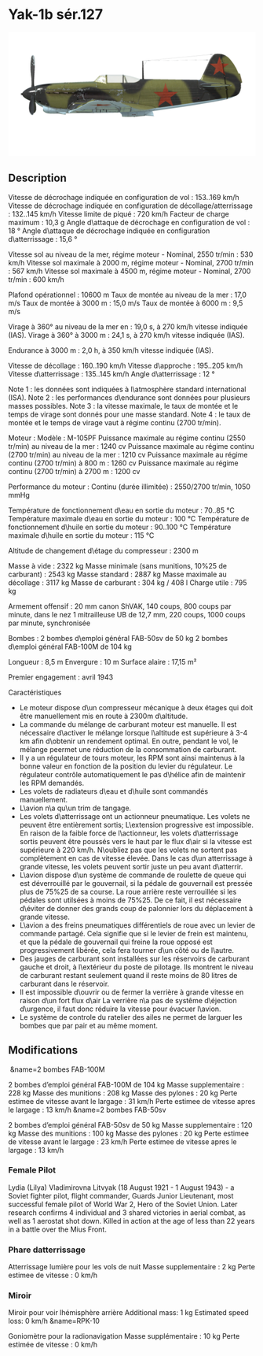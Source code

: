 # Yak-1b sér.127

![yak1s127](../images/yak1s127.png)

## Description

Vitesse de décrochage indiquée en configuration de vol : 153..169 km/h
Vitesse de décrochage indiquée en configuration de décollage/atterrissage : 132..145 km/h
Vitesse limite de piqué : 720 km/h
Facteur de charge maximum : 10,3 g
Angle d\attaque de décrochage en configuration de vol : 18 °
Angle d\attaque de décrochage indiquée en configuration d\atterrissage : 15,6 °

Vitesse sol au niveau de la mer, régime moteur - Nominal, 2550 tr/min : 530 km/h
Vitesse sol maximale à 2000 m, régime moteur - Nominal, 2700 tr/min : 567 km/h
Vitesse sol maximale à 4500 m, régime moteur - Nominal, 2700 tr/min : 600 km/h

Plafond opérationnel : 10600 m
Taux de montée au niveau de la mer : 17,0 m/s
Taux de montée à 3000 m : 15,0 m/s
Taux de montée à 6000 m : 9,5 m/s

Virage à 360° au niveau de la mer en : 19,0 s, à 270 km/h vitesse indiquée (IAS).
Virage à 360° à 3000 m : 24,1 s, à 270 km/h vitesse indiquée (IAS).

Endurance à 3000 m : 2,0 h, à 350 km/h vitesse indiquée (IAS).

Vitesse de décollage : 160..190 km/h
Vitesse d\approche : 195..205 km/h
Vitesse d\atterrissage : 135..145 km/h
Angle d\atterrissage : 12 °

Note 1 : les données sont indiquées à l\atmosphère standard international (ISA).
Note 2 : les performances d\endurance sont données pour plusieurs masses possibles.
Note 3 : la vitesse maximale, le taux de montée et le temps de virage sont donnés pour une masse standard.
Note 4 : le taux de montée et le temps de virage vaut à régime continu (2700 tr/min).

Moteur :
Modèle : M-105PF
Puissance maximale au régime continu (2550 tr/min) au niveau de la mer : 1240 cv
Puissance maximale au régime continu (2700 tr/min) au niveau de la mer : 1210 cv
Puissance maximale au régime continu (2700 tr/min) à 800 m : 1260 cv
Puissance maximale au régime continu (2700 tr/min) à 2700 m : 1200 cv

Performance du moteur :
Continu (durée illimitée) : 2550/2700 tr/min, 1050 mmHg

Température de fonctionnement d\eau en sortie du moteur : 70..85 °C
Température maximale d\eau en sortie du moteur : 100 °C
Température de fonctionnement d\huile en sortie du moteur : 90..100 °C
Température maximale d\huile en sortie du moteur : 115 °C

Altitude de changement d\étage du compresseur : 2300 m

Masse à vide : 2322 kg
Masse minimale (sans munitions, 10%25 de carburant) : 2543 kg
Masse standard : 2887 kg
Masse maximale au décollage : 3117 kg
Masse de carburant : 304 kg / 408 l
Charge utile : 795 kg

Armement offensif :
20 mm canon ShVAK, 140 coups, 800 coups par minute, dans le nez
1 mitrailleuse UB de 12,7 mm, 220 coups, 1000 coups par minute, synchronisée

Bombes :
2 bombes d\emploi général FAB-50sv de 50 kg
2 bombes d\emploi général FAB-100M de 104 kg

Longueur : 8,5 m
Envergure : 10 m
Surface alaire : 17,15 m²

Premier engagement : avril 1943

Caractéristiques
- Le moteur dispose d\un compresseur mécanique à deux étages qui doit être manuellement mis en route à 2300m d\altitude.
- La commande du mélange de carburant moteur est manuelle. Il est nécessaire d\activer le mélange lorsque l\altitude est supérieure à 3-4 km afin d\obtenir un rendement optimal. En outre, pendant le vol, le mélange peermet une réduction de la consommation de carburant.
- Il y a un régulateur de tours moteur, les RPM sont ainsi maintenus à la bonne valeur en fonction de la position du levier du régulateur. Le régulateur contrôle automatiquement le pas d\hélice afin de maintenir les RPM demandés.
- Les volets de radiateurs d\eau et d\huile sont commandés manuellement.
- L\avion n\a qu\un trim de tangage.
- Les volets d\atterrissage ont un actionneur pneumatique. Les volets ne peuvent être entièrement sortis; L\extension progressive est impossible. En raison de la faible force de l\actionneur, les volets d\atterrissage sortis peuvent être poussés vers le haut par le flux d\air si la vitesse est supérieure à 220 km/h. N\oubliez pas que les volets ne sortent pas complètement en cas de vitesse élevée. Dans le cas d\un atterrissage à grande vitesse, les volets peuvent sortir juste un peu avant d\atterrir.
- L\avion dispose d\un système de commande de roulette de queue qui est déverrouillé par le gouvernail, si la pédale de gouvernail est pressée plus de 75%25 de sa course. La roue arrière reste verrouillée si les pédales sont utilsées à moins de 75%25. De ce fait, il est nécessaire d\éviter de donner des grands coup de palonnier lors du déplacement à grande vitesse.
- L\avion a des freins pneumatiques différentiels de roue avec un levier de commande partagé. Cela signifie que si le levier de frein est maintenu, et que la pédale de gouvernail qui freine la roue opposé est progressivement libérée, cela fera tourner d\un côté ou de l\autre.
- Des jauges de carburant sont installées sur les réservoirs de carburant gauche et droit, à l\extérieur du poste de pilotage. Ils montrent le niveau de carburant restant seulement quand il reste moins de 80 litres de carburant dans le réservoir.
- Il est impossible d\ouvrir ou de fermer la verrière à grande vitesse en raison d\un fort flux d\air La verrière n\a pas de systême d\éjection d\urgence, il faut donc réduire la vitesse pour évacuer l\avion.
- Le système de controle du ratelier des ailes ne permet de larguer les bombes que par pair et au même moment.

## Modifications
﻿
&name=2 bombes FAB-100M 

2 bombes d’emploi général FAB-100M de 104 kg
Masse supplementaire : 228 kg
Masse des munitions : 208 kg
Masse des pylones : 20 kg
Perte estimee de vitesse avant le largage : 31 km/h
Perte estimee de vitesse apres le largage : 13 km/h﻿
&name=2 bombes FAB-50sv

2 bombes d’emploi général FAB-50sv de 50 kg
Masse supplementaire : 120 kg
Masse des munitions : 100 kg
Masse des pylones : 20 kg
Perte estimee de vitesse avant le largage : 23 km/h
Perte estimee de vitesse apres le largage : 13 km/h
### Female Pilot

Lydia (Lilya) Vladimirovna Litvyak (18 August 1921 - 1 August 1943) - a Soviet fighter pilot, flight commander, Guards Junior Lieutenant, most successful female pilot of World War 2, Hero of the Soviet Union. Later research confirms 4 individual and 3 shared victories in aerial combat, as well as 1 aerostat shot down. Killed in action at the age of less than 22 years in a battle over the Mius Front.
### Phare datterrissage

Atterrissage lumière pour les vols de nuit
Masse supplementaire : 2 kg
Perte estimee de vitesse : 0 km/h
### Miroir

Miroir pour voir lhémisphère arrière
Additional mass: 1 kg
Estimated speed loss: 0 km/h﻿
&name=RPK-10

Goniomètre pour la radionavigation
Masse supplémentaire : 10 kg
Perte estimée de vitesse : 0 km/h